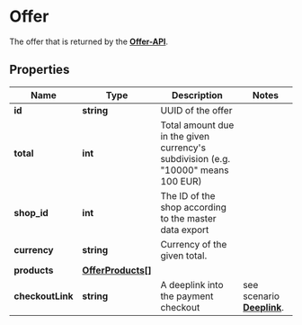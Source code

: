 # Offer

The offer that is returned by the [**Offer-API**](../Api/OfferApi.md).

## Properties

Name | Type | Description | Notes
------------ | ------------- | ------------- | -------------
**id** | **string** | UUID of the offer | 
**total** | **int** | Total amount due in the given currency's subdivision (e.g. "10000" means 100 EUR) |  
**shop_id** | **int** | The ID of the shop according to the master data export | 
**currency** | **string** | Currency of the given total. |
**products** | [**OfferProducts[]**](OfferProducts.md) |  |  
**checkoutLink** | **string** | A deeplink into the payment checkout | see scenario [**Deeplink**](../../../scenarios/README.md#deeplink-to-checkout-page).

